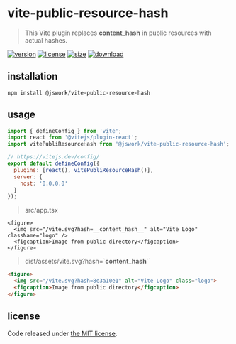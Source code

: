 # vite-public-resource-hash
> This Vite plugin replaces __content_hash__ in public resources with actual hashes.

[![version][version-image]][version-url]
[![license][license-image]][license-url]
[![size][size-image]][size-url]
[![download][download-image]][download-url]

## installation
```shell
npm install @jswork/vite-public-resource-hash
```

## usage
```js
import { defineConfig } from 'vite';
import react from '@vitejs/plugin-react';
import vitePubliResourceHash from '@jswork/vite-public-resource-hash';

// https://vitejs.dev/config/
export default defineConfig({
  plugins: [react(), vitePubliResourceHash()],
  server: {
    host: '0.0.0.0'
  }
});
```

> src/app.tsx

```tsx
<figure>
  <img src="/vite.svg?hash=__content_hash__" alt="Vite Logo" className="logo" />
  <figcaption>Image from public directory</figcaption>
</figure>
```

> dist/assets/vite.svg?hash=`__content_hash__``
```html
<figure>
  <img src="/vite.svg?hash=8e3a10e1" alt="Vite Logo" class="logo">
  <figcaption>Image from public directory</figcaption>
</figure>
```


## license
Code released under [the MIT license](https://github.com/afeiship/vite-public-resource-hash/blob/master/LICENSE.txt).

[version-image]: https://img.shields.io/npm/v/@jswork/vite-public-resource-hash
[version-url]: https://npmjs.org/package/@jswork/vite-public-resource-hash

[license-image]: https://img.shields.io/npm/l/@jswork/vite-public-resource-hash
[license-url]: https://github.com/afeiship/vite-public-resource-hash/blob/master/LICENSE.txt

[size-image]: https://img.shields.io/bundlephobia/minzip/@jswork/vite-public-resource-hash
[size-url]: https://github.com/afeiship/vite-public-resource-hash/blob/master/dist/index.min.js

[download-image]: https://img.shields.io/npm/dm/@jswork/vite-public-resource-hash
[download-url]: https://www.npmjs.com/package/@jswork/vite-public-resource-hash
